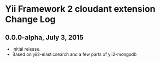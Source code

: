 Yii Framework 2 cloudant extension Change Log
==================================================


0.0.0-alpha, July 3, 2015
-----------------------------

- Initial release.
- Based on yii2-elasticsearch and a few parts of yii2-mongodb
